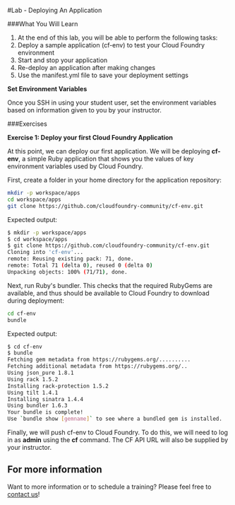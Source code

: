 #Lab - Deploying An Application

###What You Will Learn

1. At the end of this lab, you will be able to perform the following tasks:
2. Deploy a sample application (cf-env) to test your Cloud Foundry environment
3. Start and stop your application
4. Re-deploy an application after making changes
5. Use the manifest.yml file to save your deployment settings

**Set Environment Variables**

Once you SSH in using your student user, set the environment variables based on information given to you by your instructor.

###Exercises

**Exercise 1: Deploy your first Cloud Foundry Application**

At this point, we can deploy our first application. We will be deploying **cf-env**, a simple Ruby application that shows you the values of key environment variables used by Cloud Foundry.

First, create a folder in your home directory for the application repository:

```bash
mkdir -p workspace/apps
cd workspace/apps
git clone https://github.com/cloudfoundry-community/cf-env.git
```

Expected output:

```bash
$ mkdir -p workspace/apps
$ cd workspace/apps
$ git clone https://github.com/cloudfoundry-community/cf-env.git
Cloning into 'cf-env'...
remote: Reusing existing pack: 71, done.
remote: Total 71 (delta 0), reused 0 (delta 0)
Unpacking objects: 100% (71/71), done.
```

Next, run Ruby's bundler. This checks that the required RubyGems are available, and thus should be available to Cloud Foundry to download during deployment:

```bash
cd cf-env
bundle
```

Expected output:

```bash
$ cd cf-env
$ bundle
Fetching gem metadata from https://rubygems.org/..........
Fetching additional metadata from https://rubygems.org/..
Using json_pure 1.8.1
Using rack 1.5.2
Installing rack-protection 1.5.2
Using tilt 1.4.1
Installing sinatra 1.4.4
Using bundler 1.6.3
Your bundle is complete!
Use `bundle show [gemname]` to see where a bundled gem is installed.
```

Finally, we will push cf-env to Cloud Foundry. To do this, we will need to log in as **admin** using the **cf** command. The CF API URL will also be supplied by your instructor.


## For more information

Want to more information or to schedule a training? Please feel free to [contact us](http://starkandwayne.com/contact-us.html)!
